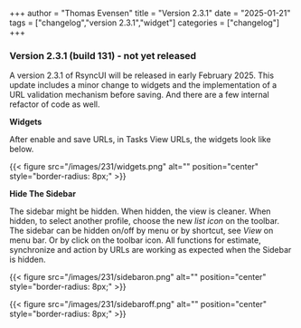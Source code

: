 +++
author = "Thomas Evensen"
title = "Version 2.3.1"
date = "2025-01-21"
tags = ["changelog","version 2.3.1","widget"]
categories = ["changelog"]
+++

### Version 2.3.1 (build 131) - not yet released

A version 2.3.1 of RsyncUI will be released in early February 2025. This update includes a minor change to widgets and the implementation of a URL validation mechanism before saving.  And there are a few internal refactor of code as well.

**Widgets** 

After enable and save URLs, in Tasks View URLs, the widgets look like below.

{{< figure src="/images/231/widgets.png" alt="" position="center" style="border-radius: 8px;" >}}

**Hide The Sidebar**

The sidebar might be hidden. When hidden, the view is cleaner. When hidden, to select another profile, choose the new *list icon* on the toolbar. The sidebar can be hidden on/off by menu or by shortcut, see *View* on menu bar. Or by click on the toolbar icon. All functions for estimate, synchronize and action by URLs are working as expected when the Sidebar is hidden.

{{< figure src="/images/231/sidebaron.png" alt="" position="center" style="border-radius: 8px;" >}}

{{< figure src="/images/231/sidebaroff.png" alt="" position="center" style="border-radius: 8px;" >}}
